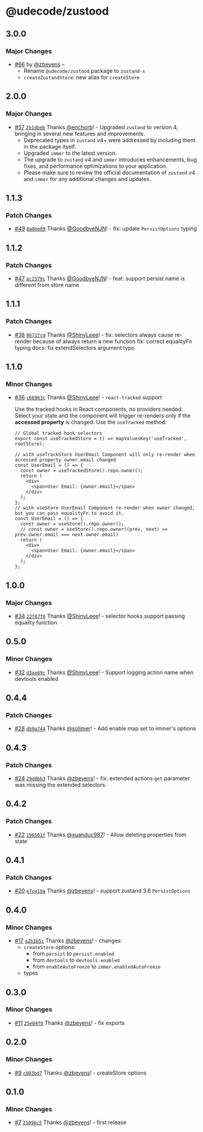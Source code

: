 # @udecode/zustood

## 3.0.0

### Major Changes

- [#66](https://github.com/udecode/zustand-x/pull/66) by [@zbeyens](https://github.com/zbeyens) –
  - Rename `@udecode/zustood` package to `zustand-x`
  - `createZustandStore`: new alias for `createStore`

## 2.0.0

### Major Changes

- [#57](https://github.com/udecode/zustood/pull/57) [`2b1dbeb`](https://github.com/udecode/zustood/commit/2b1dbeb96ba86fbd31e3c731d2bd42cc22a003f0) Thanks [@enchorb](https://github.com/enchorb)! - Upgraded ﻿`zustand` to version 4, bringing in several new features and improvements.
  - Deprecated types in `zustand` v4+ were addressed by including them in the package itself.
  - Upgraded ﻿`immer` to the latest version.
  - The upgrade to `zustand` v4 and `immer` introduces enhancements, bug fixes, and performance optimizations to your application.
  - Please make sure to review the official documentation of ﻿`zustand` v4 and `immer` for any additional changes and updates.

## 1.1.3

### Patch Changes

- [#49](https://github.com/udecode/zustood/pull/49) [`0a0ee89`](https://github.com/udecode/zustood/commit/0a0ee8930d25bf4afb1ea4fd8ca7076cafab6cf3) Thanks [@GoodbyeNJN](https://github.com/GoodbyeNJN)! - fix: update `PersistOptions` typing

## 1.1.2

### Patch Changes

- [#47](https://github.com/udecode/zustood/pull/47) [`ac2379c`](https://github.com/udecode/zustood/commit/ac2379c28ea59c780e068eb609ac5037b745ce77) Thanks [@GoodbyeNJN](https://github.com/GoodbyeNJN)! - feat: support persist name is different from store name

## 1.1.1

### Patch Changes

- [#38](https://github.com/udecode/zustood/pull/38) [`8671fcd`](https://github.com/udecode/zustood/commit/8671fcd4a5de1ec17d26d6dd49aafd5ef2142c07) Thanks [@ShinyLeee](https://github.com/ShinyLeee)! - fix: selectors always cause re-render because of always return a new function
  fix: correct equalityFn typing
  docs: fix extendSelectors argument typo

## 1.1.0

### Minor Changes

- [#36](https://github.com/udecode/zustood/pull/36) [`c66963c`](https://github.com/udecode/zustood/commit/c66963c6fd56ec91d2d658421499a701742bfb69) Thanks [@ShinyLeee](https://github.com/ShinyLeee)! - `react-tracked` support

  Use the tracked hooks in React components, no providers needed. Select your
  state and the component will trigger re-renders only if the **accessed property** is changed. Use the `useTracked` method:

  ```tsx
  // Global tracked hook selectors
  export const useTrackedStore = () => mapValuesKey('useTracked', rootStore);

  // with useTrackStore UserEmail Component will only re-render when accessed property owner.email changed
  const UserEmail = () => {
    const owner = useTrackedStore().repo.owner();
    return (
      <div>
        <span>User Email: {owner.email}</span>
      </div>
    );
  };
  // with useStore UserEmail Component re-render when owner changed, but you can pass equalityFn to avoid it.
  const UserEmail = () => {
    const owner = useStore().repo.owner();
    // const owner = useStore().repo.owner((prev, next) => prev.owner.email === next.owner.email)
    return (
      <div>
        <span>User Email: {owner.email}</span>
      </div>
    );
  };
  ```

## 1.0.0

### Major Changes

- [#34](https://github.com/udecode/zustood/pull/34) [`22f07f6`](https://github.com/udecode/zustood/commit/22f07f69e05ee4ebde7a6f293367fcdd4e167fed) Thanks [@ShinyLeee](https://github.com/ShinyLeee)! - selector hooks support passing equality function

## 0.5.0

### Minor Changes

- [#32](https://github.com/udecode/zustood/pull/32) [`d3aa69c`](https://github.com/udecode/zustood/commit/d3aa69c93aac9cd359b51f804fab971740ddd3cb) Thanks [@ShinyLeee](https://github.com/ShinyLeee)! - Support logging action name when devtools enabled

## 0.4.4

### Patch Changes

- [#28](https://github.com/udecode/zustood/pull/28) [`db9a744`](https://github.com/udecode/zustood/commit/db9a744a333da999b762f1a6ab7fb5d42d90df68) Thanks [@solimer](https://github.com/solimer)! - Add enable map set to immer's options

## 0.4.3

### Patch Changes

- [#24](https://github.com/udecode/zustood/pull/24) [`29d8bb3`](https://github.com/udecode/zustood/commit/29d8bb3ce2d7ab26125df37415bcf1c6602816a5) Thanks [@zbeyens](https://github.com/zbeyens)! - fix: extended actions `get` parameter was missing the extended selectors.

## 0.4.2

### Patch Changes

- [#22](https://github.com/udecode/zustood/pull/22) [`196501f`](https://github.com/udecode/zustood/commit/196501fc4ce52fa85b6433b5e9b0782ca302cb1e) Thanks [@xuanduc987](https://github.com/xuanduc987)! - Allow deleting properties from state

## 0.4.1

### Patch Changes

- [#20](https://github.com/udecode/zustood/pull/20) [`e7ce19a`](https://github.com/udecode/zustood/commit/e7ce19a98567eb71bc60ed0c968324c11c07dbc3) Thanks [@zbeyens](https://github.com/zbeyens)! - support zustand 3.6 `PersistOptions`

## 0.4.0

### Minor Changes

- [#17](https://github.com/udecode/zustood/pull/17) [`a2b1b5c`](https://github.com/udecode/zustood/commit/a2b1b5c0c57abe4b583896256cba815137e2fef3) Thanks [@zbeyens](https://github.com/zbeyens)! - changes:
  - `createStore` options:
    - from `persist` to `persist.enabled`
    - from `devtools` to `devtools.enabled`
    - from `enableAutoFreeze` to `immer.enabledAutoFreeze`
  - types

## 0.3.0

### Minor Changes

- [#11](https://github.com/udecode/zustood/pull/11) [`25e04f8`](https://github.com/udecode/zustood/commit/25e04f8750636ef413414e702e965b20094c9539) Thanks [@zbeyens](https://github.com/zbeyens)! - fix exports

## 0.2.0

### Minor Changes

- [#9](https://github.com/udecode/zustood/pull/9) [`c893bd7`](https://github.com/udecode/zustood/commit/c893bd7fdadfa9558835d7b6c742888e3ec164fc) Thanks [@zbeyens](https://github.com/zbeyens)! - createStore options

## 0.1.0

### Minor Changes

- [#7](https://github.com/udecode/zustood/pull/7) [`2109bc5`](https://github.com/udecode/zustood/commit/2109bc575b8889e421e87d1a67e4af0bac7762f7) Thanks [@zbeyens](https://github.com/zbeyens)! - first release
